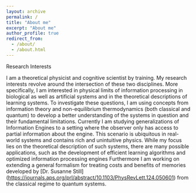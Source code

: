 ```yaml
---
layout: archive
permalink: /
title: "About me"
excerpt: "About me"
author_profile: true
redirect_from:
  - /about/
  - /about.html
---
```

Research Interests

I am a theoretical physicist and cognitive scientist by training. My research interests revolve around the intersection of these two disciplines. More specifically, I am interested in physical limits of information processing in biological as well as artificial systems and in the theoretical descriptions of learning systems. To investigate these questions, I am using concepts from information theory and non-equilibrium thermodynamics (both classical and quantum) to develop a better understanding of the systems in question and their fundamental limitations. Currently I am studying generalizations of Information Engines to a setting where the observer only has access to partial information about the engine. This scenario is ubiquitous in real-world systems and contains rich and unintuitive physics. While my focus lies on the theoretical description of such systems, there are many possible applications, such as the development of efficient learning algorithms and optimized information processing engines
Furthermore I am working on extending a general formalism for treating costs and benefits of memories developed by [Dr. Susanne Still] (https://journals.aps.org/prl/abstract/10.1103/PhysRevLett.124.050601) from the classical regime to quantum systems.  
